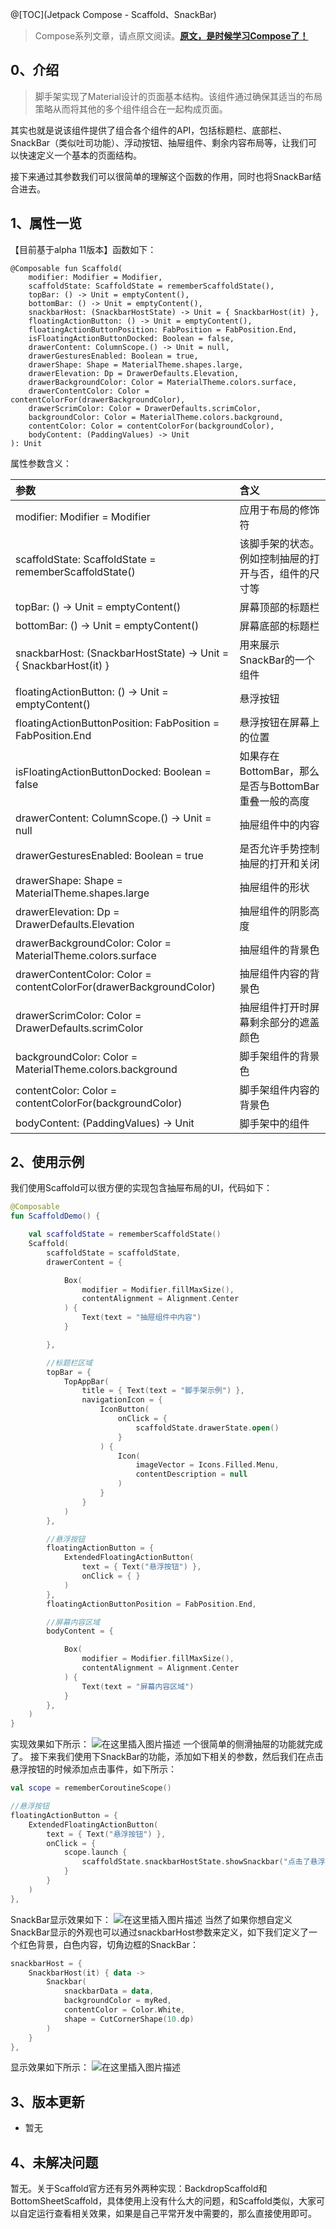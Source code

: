 
@[TOC](Jetpack Compose - Scaffold、SnackBar)

> Compose系列文章，请点原文阅读。[**原文，是时候学习Compose了！**](https://blog.csdn.net/u010976213/article/details/110393920)

## 0、介绍
> 脚手架实现了Material设计的页面基本结构。该组件通过确保其适当的布局策略从而将其他的多个组件组合在一起构成页面。

其实也就是说该组件提供了组合各个组件的API，包括标题栏、底部栏、SnackBar（类似吐司功能）、浮动按钮、抽屉组件、剩余内容布局等，让我们可以快速定义一个基本的页面结构。

接下来通过其参数我们可以很简单的理解这个函数的作用，同时也将SnackBar结合进去。

## 1、属性一览
【目前基于alpha 11版本】函数如下：
```
@Composable fun Scaffold(
    modifier: Modifier = Modifier,
    scaffoldState: ScaffoldState = rememberScaffoldState(),
    topBar: () -> Unit = emptyContent(),
    bottomBar: () -> Unit = emptyContent(),
    snackbarHost: (SnackbarHostState) -> Unit = { SnackbarHost(it) },
    floatingActionButton: () -> Unit = emptyContent(),
    floatingActionButtonPosition: FabPosition = FabPosition.End,
    isFloatingActionButtonDocked: Boolean = false,
    drawerContent: ColumnScope.() -> Unit = null,
    drawerGesturesEnabled: Boolean = true,
    drawerShape: Shape = MaterialTheme.shapes.large,
    drawerElevation: Dp = DrawerDefaults.Elevation,
    drawerBackgroundColor: Color = MaterialTheme.colors.surface,
    drawerContentColor: Color = contentColorFor(drawerBackgroundColor),
    drawerScrimColor: Color = DrawerDefaults.scrimColor,
    backgroundColor: Color = MaterialTheme.colors.background,
    contentColor: Color = contentColorFor(backgroundColor),
    bodyContent: (PaddingValues) -> Unit
): Unit
```

属性参数含义：

参数 | 含义
:----- |:-----
modifier: Modifier = Modifier | 应用于布局的修饰符
scaffoldState: ScaffoldState = rememberScaffoldState() | 该脚手架的状态。例如控制抽屉的打开与否，组件的尺寸等
topBar: () -> Unit = emptyContent() | 屏幕顶部的标题栏
bottomBar: () -> Unit = emptyContent() | 屏幕底部的标题栏
snackbarHost: (SnackbarHostState) -> Unit = { SnackbarHost(it) } | 用来展示SnackBar的一个组件
floatingActionButton: () -> Unit = emptyContent() | 悬浮按钮
floatingActionButtonPosition: FabPosition = FabPosition.End | 悬浮按钮在屏幕上的位置
isFloatingActionButtonDocked: Boolean = false | 如果存在BottomBar，那么是否与BottomBar重叠一般的高度
drawerContent: ColumnScope.() -> Unit = null | 抽屉组件中的内容
drawerGesturesEnabled: Boolean = true | 是否允许手势控制抽屉的打开和关闭
drawerShape: Shape = MaterialTheme.shapes.large | 抽屉组件的形状
drawerElevation: Dp = DrawerDefaults.Elevation | 抽屉组件的阴影高度
drawerBackgroundColor: Color = MaterialTheme.colors.surface | 抽屉组件的背景色
drawerContentColor: Color = contentColorFor(drawerBackgroundColor) |  抽屉组件内容的背景色
drawerScrimColor: Color = DrawerDefaults.scrimColor | 抽屉组件打开时屏幕剩余部分的遮盖颜色
backgroundColor: Color = MaterialTheme.colors.background | 脚手架组件的背景色
contentColor: Color = contentColorFor(backgroundColor) | 脚手架组件内容的背景色
bodyContent: (PaddingValues) -> Unit | 脚手架中的组件
## 2、使用示例
我们使用Scaffold可以很方便的实现包含抽屉布局的UI，代码如下：
```kotlin
@Composable
fun ScaffoldDemo() {

    val scaffoldState = rememberScaffoldState()
    Scaffold(
        scaffoldState = scaffoldState,
        drawerContent = {

            Box(
                modifier = Modifier.fillMaxSize(),
                contentAlignment = Alignment.Center
            ) {
                Text(text = "抽屉组件中内容")
            }

        },

        //标题栏区域
        topBar = {
            TopAppBar(
                title = { Text(text = "脚手架示例") },
                navigationIcon = {
                    IconButton(
                        onClick = {
                            scaffoldState.drawerState.open()
                        }
                    ) {
                        Icon(
                            imageVector = Icons.Filled.Menu,
                            contentDescription = null
                        )
                    }
                }
            )
        },

        //悬浮按钮
        floatingActionButton = {
            ExtendedFloatingActionButton(
                text = { Text("悬浮按钮") },
                onClick = { }
            )
        },
        floatingActionButtonPosition = FabPosition.End,

        //屏幕内容区域
        bodyContent = {

            Box(
                modifier = Modifier.fillMaxSize(),
                contentAlignment = Alignment.Center
            ) {
                Text(text = "屏幕内容区域")
            }
        },
    )
}
```
实现效果如下所示：
![在这里插入图片描述](https://img-blog.csdnimg.cn/20210209220524406.gif#pic_center)
一个很简单的侧滑抽屉的功能就完成了。
接下来我们使用下SnackBar的功能，添加如下相关的参数，然后我们在点击悬浮按钮的时候添加点击事件，如下所示：
```kotlin
val scope = rememberCoroutineScope()

//悬浮按钮
floatingActionButton = {
    ExtendedFloatingActionButton(
        text = { Text("悬浮按钮") },
        onClick = {
            scope.launch {
                scaffoldState.snackbarHostState.showSnackbar("点击了悬浮按钮")
            }
        }
    )
},
```
SnackBar显示效果如下：
![在这里插入图片描述](https://img-blog.csdnimg.cn/20210209220639877.gif#pic_center)
当然了如果你想自定义SnackBar显示的外观也可以通过snackbarHost参数来定义，如下我们定义了一个红色背景，白色内容，切角边框的SnackBar：
```kotlin
snackbarHost = {
    SnackbarHost(it) { data ->
        Snackbar(
            snackbarData = data,
            backgroundColor = myRed,
            contentColor = Color.White,
            shape = CutCornerShape(10.dp)
        )
    }
},
```
显示效果如下所示：
![在这里插入图片描述](https://img-blog.csdnimg.cn/20210209233431890.gif#pic_center)

## 3、版本更新
- 暂无

## 4、未解决问题
暂无。关于Scaffold官方还有另外两种实现：BackdropScaffold和BottomSheetScaffold，具体使用上没有什么大的问题，和Scaffold类似，大家可以自定运行查看相关效果，如果是自己平常开发中需要的，那么直接使用即可。